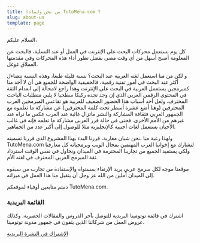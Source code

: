 ```yaml
---
title: من نحن ولماذا TutoMena.com ؟
slug: about-us
template: page
---
```


السلام عليكم،

كل يوم نستعمل محركات البحث على الإنترنت في العمل أو عند التسلية، فالبحث عن المعلومة أصبح أسهل من أي وقت مضى بفضل تطور أداء هذه المحركات وفي مقدمتها العملاق غوغل.

و لكن من منا استعمل لغته العربية عند البحث؟ نسبة قليلة طبعا، وهذه النسبة تتضاءل أكثر عند البحث في أمور تقنية رقمية، فالحقيقية الواضحة للجميع هي أن لا أحد منا كمبرمجين يستعمل العربية في البحث على الإنترنت وهذا راجع لامحالة إلى انعدام الثقة في المحتوى الرقمي العربي الذي إن وجد تجده ركيكا سطحيا لا يلبي متطلبات الباحث المحترف. ولعل أحد أسباب هذا الحضور الضعيف للعربية هو تقاعس المبرمجين العرب المحترفين (وهنا أضع عشرة أسطر تحت كلمة المحترفين) عن مشاركة ما تعلموه مع الجمهور العربي فثقافة المشاركة والنشر ماتزال غائبة عند العرب عكس ما نراه عند غيرهم من الأمم الأخرى.
فحتى في حالة قرر العربي مشاركة ما تعلمه فإنه في غالب الأحيان يستعمل لغات أجنبية كالإنجليزية مثلا للوصول إلى أكبر عدد من الجماهير.

ولهذا رغبة منا ،نحن شبان مغاربة، قررنا البدء بهذا المشروع الذي قررنا تسميته TutoMena.com لنشارك مع إخواننا العرب المهتمين بمجال الويب وبرمجياته كل معارفنا ولكي يستفيد الجميع من تجاربنا المحترمة في الميدان ونحاول في نفس الوقت استرداد ثقة المبرمج العربي المحترف في لغته الأم.

موقعنا موجه لكل مبرمج عربي يريد الإرتقاء بمستواه والإستفادة من تجارب من سبقوه إلى الميدان آملين من الله عز وجل أن يتقبل منا هذا العمل في ميزانه.

دمتم متابعين أوفياء لموقعكم TutoMena.com.

### القائمة البريدية

اشترك في قائمة توتومينا البريدية للتوصل بآخر الدروس والمقالات الحصرية، وكذلك عروض العمل من شركائنا الذين يثقون في جمهور مدونة توتومينا.

<a class="button" href="https://www.tutomena.com/newsletter">الإشتراك في النشرة البريدية</a>

